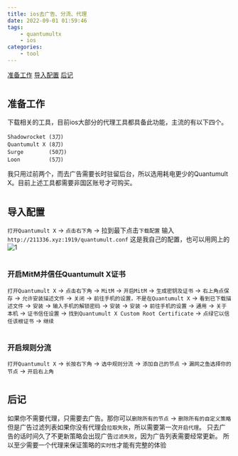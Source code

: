 ```yaml
---
title: ios去广告、分流、代理
date: 2022-09-01 01:59:46
tags:
	- quantumultx
	- ios
categories: 
    - tool
---
```


[准备工作](#prepare)
[导入配置](#configuration)
[后记](#postscript)

# <h2 id="prepare">准备工作</h2>

下载相关的工具，目前ios大部分的代理工具都具备此功能，主流的有以下四个。

	Shadowrocket (3刀)
	Quantumult X (8刀)
	Surge 		 (50刀)
	Loon		 (5刀)

我只用过前两个，而去广告需要长时驻留后台，所以选用耗电更少的Quantumult X。目前上述工具都需要非国区账号才可购买。

# <h2 id="configuration">导入配置</h2>

`打开Quantumult X` -> `点击右下角` -> 拉到最下点击`下载配置`
输入 `http://211336.xyz:1919/quantumult.conf` 这是我自己的配置，也可以用网上的
![1](quantumult-x_1.png)

# <h3>开启MitM并信任Quantumult X证书</h3>
`打开Quantumult X` -> `点击右下角` -> `MitM` -> `开启MitM` -> `生成密钥及证书` -> `右上角点保存` -> `允许安装描述文件` -> `关闭` -> `前往手机的设置，不是在Quantumult X` -> `看到已下载描述文件` -> `安装` -> `输入手机的解锁密码` -> `安装` -> `安装` -> `前往手机的设置` -> `通用` -> `关于本机` -> `证书信任设置` -> `找到Quantumult X Custom Root Certificate` -> `点绿它以信任该根证书` -> `继续`

# <h3>开启规则分流</h3>
`打开Quantumult X` -> `长按右下角` -> `选中规则分流` -> `添加自己的节点` -> `漏网之鱼选择你的节点` -> `开启右上角`

# <h2 id="configuration">后记</h2>

如果你不需要代理，只需要去广告。那你可以`删除所有的节点` -> `删除所有的自定义策略`
但是广告过滤列表如果你没有代理会`拉取失败`，所以需要第一次`开启代理`。
只去广告的话时间久了不更新策略会出现广告`过滤失败`，因为广告列表需要经常更新。
所以至少需要一个代理来保证策略的`实时性`才能有完整的体验